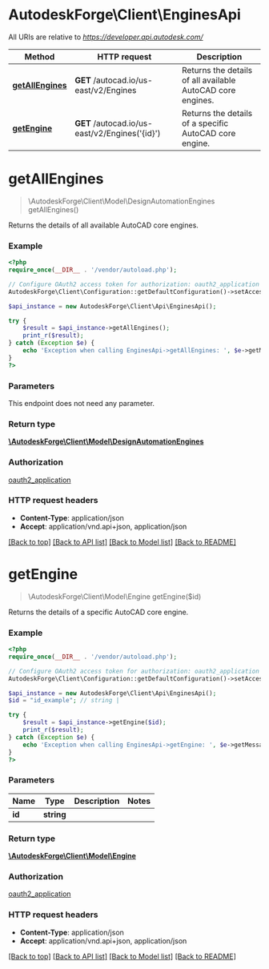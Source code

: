 # AutodeskForge\Client\EnginesApi

All URIs are relative to *https://developer.api.autodesk.com/*

Method | HTTP request | Description
------------- | ------------- | -------------
[**getAllEngines**](EnginesApi.md#getAllEngines) | **GET** /autocad.io/us-east/v2/Engines | Returns the details of all available AutoCAD core engines.
[**getEngine**](EnginesApi.md#getEngine) | **GET** /autocad.io/us-east/v2/Engines(&#39;{id}&#39;) | Returns the details of a specific AutoCAD core engine.


# **getAllEngines**
> \AutodeskForge\Client\Model\DesignAutomationEngines getAllEngines()

Returns the details of all available AutoCAD core engines.

### Example
```php
<?php
require_once(__DIR__ . '/vendor/autoload.php');

// Configure OAuth2 access token for authorization: oauth2_application
AutodeskForge\Client\Configuration::getDefaultConfiguration()->setAccessToken('YOUR_ACCESS_TOKEN');

$api_instance = new AutodeskForge\Client\Api\EnginesApi();

try {
    $result = $api_instance->getAllEngines();
    print_r($result);
} catch (Exception $e) {
    echo 'Exception when calling EnginesApi->getAllEngines: ', $e->getMessage(), PHP_EOL;
}
?>
```

### Parameters
This endpoint does not need any parameter.

### Return type

[**\AutodeskForge\Client\Model\DesignAutomationEngines**](../Model/DesignAutomationEngines.md)

### Authorization

[oauth2_application](../../README.md#oauth2_application)

### HTTP request headers

 - **Content-Type**: application/json
 - **Accept**: application/vnd.api+json, application/json

[[Back to top]](#) [[Back to API list]](../../README.md#documentation-for-api-endpoints) [[Back to Model list]](../../README.md#documentation-for-models) [[Back to README]](../../README.md)

# **getEngine**
> \AutodeskForge\Client\Model\Engine getEngine($id)

Returns the details of a specific AutoCAD core engine.

### Example
```php
<?php
require_once(__DIR__ . '/vendor/autoload.php');

// Configure OAuth2 access token for authorization: oauth2_application
AutodeskForge\Client\Configuration::getDefaultConfiguration()->setAccessToken('YOUR_ACCESS_TOKEN');

$api_instance = new AutodeskForge\Client\Api\EnginesApi();
$id = "id_example"; // string | 

try {
    $result = $api_instance->getEngine($id);
    print_r($result);
} catch (Exception $e) {
    echo 'Exception when calling EnginesApi->getEngine: ', $e->getMessage(), PHP_EOL;
}
?>
```

### Parameters

Name | Type | Description  | Notes
------------- | ------------- | ------------- | -------------
 **id** | **string**|  |

### Return type

[**\AutodeskForge\Client\Model\Engine**](../Model/Engine.md)

### Authorization

[oauth2_application](../../README.md#oauth2_application)

### HTTP request headers

 - **Content-Type**: application/json
 - **Accept**: application/vnd.api+json, application/json

[[Back to top]](#) [[Back to API list]](../../README.md#documentation-for-api-endpoints) [[Back to Model list]](../../README.md#documentation-for-models) [[Back to README]](../../README.md)

